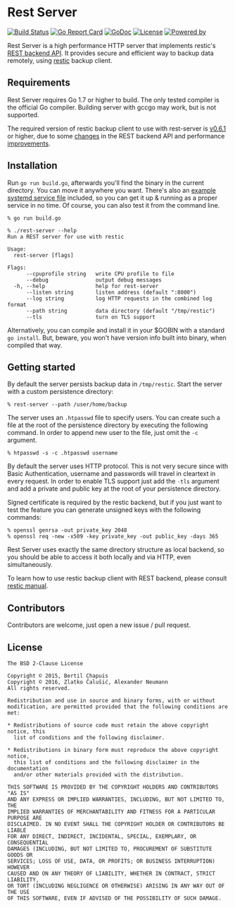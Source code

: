 # Rest Server

[![Build Status](https://travis-ci.org/restic/rest-server.svg?branch=master)](https://travis-ci.org/restic/rest-server)
[![Go Report Card](https://goreportcard.com/badge/github.com/restic/rest-server)](https://goreportcard.com/report/github.com/restic/rest-server)
[![GoDoc](https://godoc.org/github.com/restic/rest-server?status.svg)](https://godoc.org/github.com/restic/rest-server)
[![License](https://img.shields.io/badge/license-BSD%20%282--Clause%29-003262.svg?maxAge=2592000)](https://github.com/restic/rest-server/blob/master/LICENSE)
[![Powered by](https://img.shields.io/badge/powered_by-Go-5272b4.svg?maxAge=2592000)](https://golang.org/)

Rest Server is a high performance HTTP server that implements restic's [REST backend
API](https://github.com/restic/restic/blob/master/doc/rest_backend.rst).  It provides secure and efficient way to backup
data remotely, using [restic](https://github.com/restic/restic) backup client.

## Requirements

Rest Server requires Go 1.7 or higher to build.  The only tested compiler is the official Go compiler.  Building server
with gccgo may work, but is not supported.

The required version of restic backup client to use with rest-server is
[v0.6.1](https://github.com/restic/restic/releases/tag/v0.6.1) or higher, due to some
[changes](https://github.com/restic/restic/commit/1a538509d0232f1a532266e07da509875fe9e0d6) in the REST backend API and
performance [improvements](https://github.com/restic/restic/commit/04b262d8f10ba9eacde041734c08f806c4685e7f).

## Installation

Run ```go run build.go```, afterwards you'll find the binary in the current directory.  You can move it anywhere you
want.  There's also an [example systemd service
file](https://github.com/restic/rest-server/blob/master/etc/rest-server.service) included, so you can get it up &
running as a proper service in no time.  Of course, you can also test it from the command line.

```
% go run build.go

% ./rest-server --help
Run a REST server for use with restic

Usage:
  rest-server [flags]

Flags:
      --cpuprofile string   write CPU profile to file
      --debug               output debug messages
  -h, --help                help for rest-server
      --listen string       listen address (default ":8000")
      --log string          log HTTP requests in the combined log format
      --path string         data directory (default "/tmp/restic")
      --tls                 turn on TLS support
```

Alternatively, you can compile and install it in your $GOBIN with a standard `go install`.  But, beware, you won't have
version info built into binary, when compiled that way.

## Getting started

By default the server persists backup data in `/tmp/restic`.  Start the server with a custom persistence directory:

```
% rest-server --path /user/home/backup
```

The server uses an `.htpasswd` file to specify users.  You can create such a file at the root of the persistence
directory by executing the following command.  In order to append new user to the file, just omit the `-c` argument.

```
% htpasswd -s -c .htpasswd username
```

By default the server uses HTTP protocol.  This is not very secure since with Basic Authentication, username and
passwords will travel in cleartext in every request.  In order to enable TLS support just add the `-tls` argument and
add a private and public key at the root of your persistence directory.

Signed certificate is required by the restic backend, but if you just want to test the feature you can generate unsigned
keys with the following commands:

```
% openssl genrsa -out private_key 2048
% openssl req -new -x509 -key private_key -out public_key -days 365
```

Rest Server uses exactly the same directory structure as local backend, so you should be able to access it both locally
and via HTTP, even simultaneously.

To learn how to use restic backup client with REST backend, please consult [restic
manual](https://restic.readthedocs.io/en/latest/manual.html#rest-server).

## Contributors

Contributors are welcome, just open a new issue / pull request.

## License

```
The BSD 2-Clause License

Copyright © 2015, Bertil Chapuis
Copyright © 2016, Zlatko Čalušić, Alexander Neumann
All rights reserved.

Redistribution and use in source and binary forms, with or without
modification, are permitted provided that the following conditions are met:

* Redistributions of source code must retain the above copyright notice, this
  list of conditions and the following disclaimer.

* Redistributions in binary form must reproduce the above copyright notice,
  this list of conditions and the following disclaimer in the documentation
  and/or other materials provided with the distribution.

THIS SOFTWARE IS PROVIDED BY THE COPYRIGHT HOLDERS AND CONTRIBUTORS "AS IS"
AND ANY EXPRESS OR IMPLIED WARRANTIES, INCLUDING, BUT NOT LIMITED TO, THE
IMPLIED WARRANTIES OF MERCHANTABILITY AND FITNESS FOR A PARTICULAR PURPOSE ARE
DISCLAIMED. IN NO EVENT SHALL THE COPYRIGHT HOLDER OR CONTRIBUTORS BE LIABLE
FOR ANY DIRECT, INDIRECT, INCIDENTAL, SPECIAL, EXEMPLARY, OR CONSEQUENTIAL
DAMAGES (INCLUDING, BUT NOT LIMITED TO, PROCUREMENT OF SUBSTITUTE GOODS OR
SERVICES; LOSS OF USE, DATA, OR PROFITS; OR BUSINESS INTERRUPTION) HOWEVER
CAUSED AND ON ANY THEORY OF LIABILITY, WHETHER IN CONTRACT, STRICT LIABILITY,
OR TORT (INCLUDING NEGLIGENCE OR OTHERWISE) ARISING IN ANY WAY OUT OF THE USE
OF THIS SOFTWARE, EVEN IF ADVISED OF THE POSSIBILITY OF SUCH DAMAGE.
```
